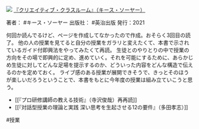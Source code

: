 ![](https://gyazo.com/6f49a0399d2950b1b44c26ecd6c68616.jpg)
[『クリエイティブ・クラスルーム』（キース・ソーヤー）](https://amzn.to/455SPfV)

著者： #キース・ソーヤー 
出版社： #英治出版
発行：2021

何回か読んでるけど、ページを作成してなかったので作成。おそらく3回目の読了。
他の人の授業を見てると自分の授業をガラリと変えたくて、本書で示されているガイド付即興法をやってみたくて再読。
生徒とのやりとりの中で授業の方向をその場で即興的に定め、進めていく。それを可能にするために、あらかじめ生徒に対してどんな足場を提示するのか、どういった内容をどんな構造で伝えるのかを定めておく。
ライブ感のある授業が展開できそうで、きっとそのほうが楽しいだろうということで、本書をもとに今年度の授業は組み立ていこうと思う。

- [[『プロ研修講師の教える技術』（寺沢俊哉）再再読]]
- [[『対話型授業の理論と実践 深い思考を生起させる12の要件』（多田孝志）]]

#授業
